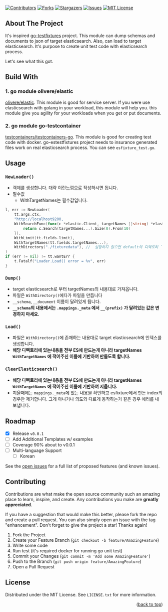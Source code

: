 
<!-- PROJECT SHIELDS -->
<!--
*** I'm using markdown "reference style" links for readability.
*** Reference links are enclosed in brackets [ ] instead of parentheses ( ).
*** See the bottom of this document for the declaration of the reference variables
*** for contributors-url, forks-url, etc. This is an optional, concise syntax you may use.
*** https://www.markdownguide.org/basic-syntax/#reference-style-links
-->
[![Contributors][contributors-shield]][contributors-url]
[![Forks][forks-shield]][forks-url]
[![Stargazers][stars-shield]][stars-url]
[![Issues][issues-shield]][issues-url]
[![MIT License][license-shield]][license-url]

## About The Project
It's inspired [go-testfixtures](https://github.com/go-testfixtures/testfixtures) project.
This module can dump schemas and documents to json of target elasticsearch. Also, can load to target elasticsearch.
It's purpose to create unit test code with elasticsearch process.

Let's see what this got.

## Build With

### 1. go module olivere/elastic
[olivere/elastic](https://github.com/olivere/elastic/search).
This module is good for service server.
If you were use elasticsearch with golang in your workload, this module will help you.
this module give you agility for your workloads when you get or put documents.

### 2. go module go-testcontainer
[testcontainers/testcontainers-go](https://github.com/). This module is good for creating test code with docker.
go-estestfixtures project needs to insurance generated files work on real elasticsearch process.
You can see `esfixture_test.go`.

## Usage

### `NewLoader()`

- 객체를 생성합니다. 대략 이런느낌으로 작성하시면 됩니다.
- 필수값
  - WithTargetNames는 필수값입니다.
``` go
l, err := NewLoader(
    tt.args.ctx,
    "http://localhost9200,
    WithSearchFunc(func(c *elastic.Client, targetNames []string) *elastic.SearchService {
        return c.Search(targetNames...).Size(0).From(10)
    }),
    WithLimit(tt.fields.limit),
    WithTargetNames(tt.fields.targetNames...),
    WithDirectory("./fixturedata"), //  설정하지 않으면 default의 디렉토리 `./testdata/esfixtures`
)
if (err != nil) != tt.wantErr {
    t.Fatalf("Loader.Load() error = %v", err)
}
```

### `Dump()`

- target elasticsearch로 부터 targetNames의 내용대로 가져옵니다.
- 파일은 `WithDirectory()`에다가 파일을 만듭니다
- `__schema`, `__document` 이름이 달려있게 됩니다.
- **`__schema`의 내용에서는 `.mappings._meta` 에서 `__(prefix)` 가 달려있는 값은 변경하지 마세요.**

### `Load()`

- 파일은 `WithDirectory()`에 존재하는 내용대로 target elasticsearch에 인덱스를 생성합니다.
- **해당 디렉토리에 있는내용을 전부 ES에 만드는게 아니라 targetNames `WithTargetNames` 에 적어주신 이름에 기반하여 만들도록 합니다.**

### `ClearElasticsearch()`

- **해당 디렉토리에 있는내용을 전부 ES에 만드는게 아니라 targetNames `WithTargetNames` 에 적어주신 이름에 기반하여 지웁니다.**
-  지울때에는 `mappings._meta`에 있는 내용을 확인하고 esfixture에서 만든 index의 경우만 제거합니다. 그게 아니거나 의도와 다르게 동작하는거 같은 경우 에러를 내보냅니다.


## Roadmap
- [x] Release `v0.0.1`
- [ ] Add Additional Templates w/ examples
- [ ] Coverage 90% about to v0.0.1
- [ ] Multi-language Support
  - [ ] Korean

See the [open issues](https://github.com/daangn/go-estestfixtures/issues) for a full list of proposed features (and known issues).

## Contributing

Contributions are what make the open source community such an amazing place to learn, inspire, and create. Any contributions you make are **greatly appreciated**.

If you have a suggestion that would make this better, please fork the repo and create a pull request. You can also simply open an issue with the tag "enhancement".
Don't forget to give the project a star! Thanks again!

1. Fork the Project
2. Create your Feature Branch (`git checkout -b feature/AmazingFeature`)
3. Write some code
4. Run test (it's required docker for running go unit test)
5. Commit your Changes (`git commit -m 'Add some AmazingFeature'`)
6. Push to the Branch (`git push origin feature/AmazingFeature`)
7. Open a Pull Request

## License
Distributed under the MIT License. See `LICENSE.txt` for more information.

<p align="right">(<a href="#top">back to top</a>)</p>


<!-- MARKDOWN LINKS & IMAGES -->
<!-- https://www.markdownguide.org/basic-syntax/#reference-style-links -->

[contributors-shield]: https://img.shields.io/github/contributors/daangn/go-estestfixtures.svg?style=for-the-badge
[contributors-url]: https://github.com/daangn/go-estestfixtures/graphs/contributors
[forks-shield]: https://img.shields.io/github/forks/daangn/go-estestfixtures.svg?style=for-the-badge
[forks-url]: https://github.com/daangn/go-estestfixtures/network/members
[stars-shield]: https://img.shields.io/github/stars/daangn/go-estestfixtures.svg?style=for-the-badge
[stars-url]: https://github.com/daangn/go-estestfixtures/stargazers
[issues-shield]: https://img.shields.io/github/issues/daangn/go-estestfixtures.svg?style=for-the-badge
[issues-url]: https://github.com/daangn/go-estestfixtures/issues
[license-shield]: https://img.shields.io/github/license/daangn/go-estestfixtures.svg?style=for-the-badge
[license-url]: https://github.com/daangn/go-estestfixtures/blob/master/LICENSE.txt
